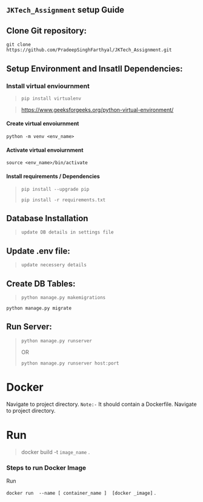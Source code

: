 ## `JKTech_Assignment` setup Guide

## Clone Git repository:

 `git clone https://github.com/PradeepSinghFarthyal/JKTech_Assignment.git`
 
## Setup Environment and Insatll Dependencies:

### Install virtual enviournment
>`pip install virtualenv`

>https://www.geeksforgeeks.org/python-virtual-environment/

#### Create virtual envoiurnment

```python -m venv <env_name>```
  
#### Activate virtual envoiurnment

```source <env_name>/bin/activate```

#### Install requirements / Dependencies

>`pip install --upgrade pip`
> 
>`pip install -r requirements.txt`

## Database Installation

>`update DB details in settings file`

## Update .env file:

>`update necessery details`

## Create DB Tables:

>`python manage.py makemigrations`
> 
`python manage.py migrate`

  
## Run Server:

>`python manage.py runserver`
> 
>OR
> 
>`python manage.py runserver host:port`


# Docker

Navigate to project directory. 
`Note:-` It should contain a Dockerfile. Navigate to project directory. 

# Run 
> docker build -t `image_name` .

### Steps to run Docker Image
Run 

`docker run  --name [ container_name ]  [docker _image]` . 


